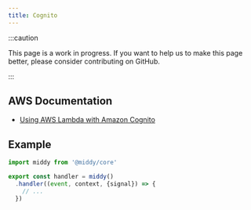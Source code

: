 ```yaml
---
title: Cognito
---
```


:::caution

This page is a work in progress. If you want to help us to make this page better, please consider contributing on GitHub.

:::

## AWS Documentation
- [Using AWS Lambda with Amazon Cognito](https://docs.aws.amazon.com/lambda/latest/dg/services-cognito.html)

## Example
```javascript
import middy from '@middy/core'

export const handler = middy()
  .handler((event, context, {signal}) => {
    // ...
  })
```
